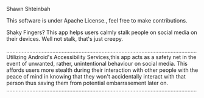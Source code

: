 Shawn Shteinbah

This software is under Apache License., feel free to make contributions. 




Shaky Fingers? This app helps users calmly stalk people on social media on their devices. Well not stalk, that's just creepy. 


............................................................................................................................
Utilizing Android's Accessibility Services,this app acts as a safety net in the event of unwanted, rather, unintentional behaviour on social media. This affords users more stealth during their interaction with other people with the peace of mind in knowing that they won't accidentally interact with that person thus saving them from potential embarrasement later on.
............................................................................................................................


